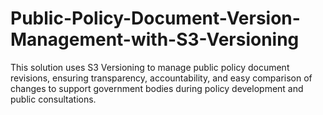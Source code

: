 # Public-Policy-Document-Version-Management-with-S3-Versioning
This solution uses S3 Versioning to manage public policy document revisions, ensuring transparency, accountability, and easy comparison of changes to support government bodies during policy development and public consultations.
